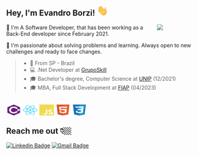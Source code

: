 

<!--
**EvandroBorziMarques/EvandroBorziMarques** is a ✨ _special_ ✨ repository because its `README.md` (this file) appears on your GitHub profile.

Here are some ideas to get you started:

- 🔭 I’m currently working on ...
- 🌱 I’m currently learning ...
- 👯 I’m looking to collaborate on ...
- 🤔 I’m looking for help with ...
- 💬 Ask me about ...
- 📫 How to reach me: ...
- 😄 Pronouns: ...
- ⚡ Fun fact: ...
-->

<h2> Hey, I'm Evandro Borzi! <img src="https://raw.githubusercontent.com/ABSphreak/ABSphreak/master/gifs/Hi.gif" width="30px"> </h2>
<img align='right' src='https://user-images.githubusercontent.com/5713670/87202985-820dcb80-c2b6-11ea-9f56-7ec461c497c3.gif' width='100"'>

<!-- ![](cubo.gif) -->

:rocket: I'm A Software Developer, that has been working as a Back-End developer since February 2021.

:dart: I'm passionate about solving problems and learning. Always open to new challenges and ready to face changes.

> - 📍  From SP - Brazil
> - 💻 .Net Developer at [GrupoSkill](https://br.linkedin.com/company/gruposkill)
> - :mortar_board: Bachelor's degree, Computer Science at [UNIP](https://www.unip.br/) (12/2021)
> - :mortar_board: MBA, Full Stack Development at [FIAP](https://www.fiap.com.br) (04/2023)

<div style="display: inline_block"><br>
  <img align="center" alt="Rafa-Java" height="30" width="40" src="https://raw.githubusercontent.com/devicons/devicon/master/icons/csharp/csharp-plain.svg">
  <img align="center" alt="Rafa-React" height="30" width="40" src="https://raw.githubusercontent.com/devicons/devicon/master/icons/react/react-original.svg">
  <img align="center" alt="Rafa-Js" height="30" width="40" src="https://raw.githubusercontent.com/devicons/devicon/master/icons/javascript/javascript-plain.svg">
  <img align="center" alt="Rafa-HTML" height="30" width="40" src="https://raw.githubusercontent.com/devicons/devicon/master/icons/html5/html5-original.svg">
  <img align="center" alt="Rafa-CSS" height="30" width="40" src="https://raw.githubusercontent.com/devicons/devicon/master/icons/css3/css3-original.svg">  
</div>

<h2>Reach me out 👇🏼</h2>

[![Linkedin Badge](https://img.shields.io/badge/-LinkedIn-blue?style=flat-square&logo=Linkedin&logoColor=white&link=https://www.linkedin.com/in/evandro-borzi-912a24168/)](https://www.linkedin.com/in/evandro-borzi-912a24168/) [![Gmail Badge](https://img.shields.io/badge/-evandrocurriculos2017@gmail.com-c14438?style=flat-square&logo=Gmail&logoColor=white&link=mailto:evandrocurriculos2017@gmail.com)](mailto:evandrocurriculos2017@gmail.com)
